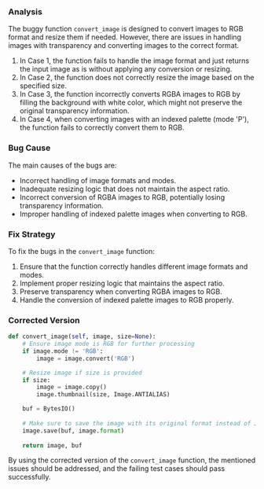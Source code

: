 ### Analysis
The buggy function `convert_image` is designed to convert images to RGB format and resize them if needed. However, there are issues in handling images with transparency and converting images to the correct format. 

1. In Case 1, the function fails to handle the image format and just returns the input image as is without applying any conversion or resizing.
2. In Case 2, the function does not correctly resize the image based on the specified size.
3. In Case 3, the function incorrectly converts RGBA images to RGB by filling the background with white color, which might not preserve the original transparency information.
4. In Case 4, when converting images with an indexed palette (mode 'P'), the function fails to correctly convert them to RGB.

### Bug Cause
The main causes of the bugs are:
- Incorrect handling of image formats and modes.
- Inadequate resizing logic that does not maintain the aspect ratio.
- Incorrect conversion of RGBA images to RGB, potentially losing transparency information.
- Improper handling of indexed palette images when converting to RGB.

### Fix Strategy
To fix the bugs in the `convert_image` function:
1. Ensure that the function correctly handles different image formats and modes.
2. Implement proper resizing logic that maintains the aspect ratio.
3. Preserve transparency when converting RGBA images to RGB.
4. Handle the conversion of indexed palette images to RGB properly.

### Corrected Version
```python
def convert_image(self, image, size=None):
    # Ensure image mode is RGB for further processing
    if image.mode != 'RGB':
        image = image.convert('RGB')

    # Resize image if size is provided
    if size:
        image = image.copy()
        image.thumbnail(size, Image.ANTIALIAS)

    buf = BytesIO()
    
    # Make sure to save the image with its original format instead of JPEG
    image.save(buf, image.format)
    
    return image, buf
``` 

By using the corrected version of the `convert_image` function, the mentioned issues should be addressed, and the failing test cases should pass successfully.